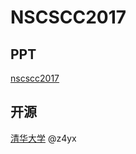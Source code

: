 # NSCSCC2017

## PPT

[nscscc2017](https://github.com/cnyangkun/nscscc2017)

## 开源

[清华大学](https://github.com/z4yx/NaiveMIPS-HDL)  @z4yx
